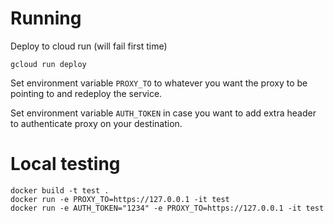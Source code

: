 Running
=======

Deploy to cloud run (will fail first time)

```
gcloud run deploy
```

Set environment variable `PROXY_TO` to whatever you want the proxy to be pointing to and redeploy the service.

Set environment variable `AUTH_TOKEN` in case you want to add extra header to authenticate proxy on your destination.


Local testing
=======
```
docker build -t test .
docker run -e PROXY_TO=https://127.0.0.1 -it test
docker run -e AUTH_TOKEN="1234" -e PROXY_TO=https://127.0.0.1 -it test
```
